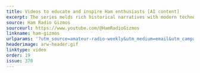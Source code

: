```yaml
---
title: Videos to educate and inspire Ham enthusiasts [AI content]
excerpt: The series melds rich historical narratives with modern technological insights.
source: Ham Radio Gizmos
sourceurl: https://www.youtube.com/@HamRadioGizmos
linkname: ham-gizmos
urlparams: '?utm_source=amateur-radio-weekly&utm_medium=email&utm_campaign=newsletter'
headerimage: arw-header.gif
linktype: video
order: 19
issue: 370
---
```

